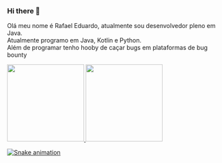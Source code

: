 ### Hi there 👋

Olá meu nome é Rafael Eduardo, atualmente sou desenvolvedor pleno em Java.  
Atualmente programo em Java, Kotlin e Python.  
Além de programar tenho hooby de caçar bugs em plataformas de bug bounty  

<div>
<a href="https://github.com/reduPKR">
<img height="180em" src="https://github-readme-stats.vercel.app/api/top-langs/?username=reduPKR&layout=compact&langs_count=7&theme=dracula"/>
<img height="180em" src="https://github-readme-stats.vercel.app/api?username=reduPKR&show_icons=true&theme=dracula&include_all_commits=true&count_private=true"/>
</div>

![Snake animation](https://github.com/reduPKR/reduPKR/blob/output/github-contribution-grid-snake.svg)

